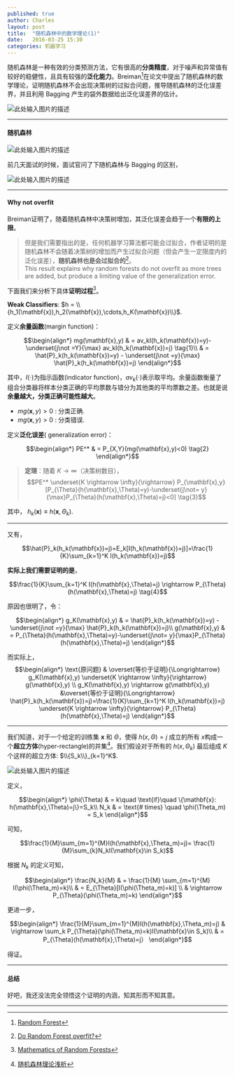```yaml
---
published: true
author: Charles
layout: post
title:  "随机森林中的数学理论(1)"
date:   2016-03-25 15:30
categories: 机器学习
---
```


随机森林是一种有效的分类预测方法，它有很高的**分类精度**，对于噪声和异常值有较好的稳健性，且具有较强的**泛化能力**。Breiman[^1]在论文中提出了随机森林的数学理论，证明随机森林不会出现决策树的过拟合问题，推导随机森林的泛化误差界，并且利用 Bagging 产生的袋外数据给出泛化误差界的估计。

![此处输入图片的描述][1]


----------

#### 随机森林
![此处输入图片的描述][2]

前几天面试的时候，面试官问了下随机森林与 Bagging 的区别，

![此处输入图片的描述][3]

----------

#### Why not overfit
Breiman证明了，随着随机森林中决策树增加，其泛化误差会趋于一个**有限的上限**。

> 但是我们需要指出的是，任何机器学习算法都可能会过拟合，作者证明的是随机森林不会随着决策树的增加而产生过拟合问题（但会产生一定限度内的泛化误差），**随机森林也是会过拟合的**[^4]。    
This result explains why random forests do not overfit as more trees are added, but produce a limiting value of the generalization error.

下面我们来分析下具体**证明过程**[^2]。

**Weak Classifiers**:  $h = \\{h_1(\mathbf{x}),h_2(\mathbf{x}),\cdots,h_K(\mathbf{x})\\}$.

定义**余量函数**(margin function)：

$$\begin{align*}
mg(\mathbf{x},y) & = av_kI(h_k(\mathbf{x})=y)-\underset{j\not =Y}{\max} av_kI(h_k(\mathbf{x})=j) \tag{1}\\
& = \hat{P}_k(h_k(\mathbf{x})=y) - \underset{j\not =y}{\max} \hat{P}_k(h_k(\mathbf{x})=j)
\end{align*}$$

其中，$I(\cdot)$为指示函数(indicator function)，$av_k(\cdot)$表示取平均。余量函数衡量了组合分类器将样本分类正确的平均票数与错分为其他类的平均票数之差。也就是说**余量越大，分类正确可能性越大**。

 - $mg(\mathbf{x},y)>0$ : 分类正确.
 - $mg(\mathbf{x},y)>0$ : 分类错误.

定义**泛化误差**( generalization error)：

$$\begin{align*}
PE^* & = P_{X,Y}(mg(\mathbf{x},y)<0) \tag{2}
\end{align*}$$

> **定理**：随着 $K \rightarrow \infty$（决策树数目）， 
$$PE^* \underset{K \rightarrow \infty}{\rightarrow} P_{\mathbf{x},y}[P_{\Theta}(h(\mathbf{x},\Theta)=y)-\underset{j\not= y}{\max}P_{\Theta}(h(\mathbf{x},\Theta)=j)<0] \tag{3}$$

其中， $h_k(\mathbf{x})\equiv h(\mathbf{x},\Theta_k)$.


----------

又有，

$$\hat{P}_k(h_k(\mathbf{x})=j)=E_k[I(h_k(\mathbf{x})=j)]=\frac{1}{K}\sum_{k=1}^K I(h_k(\mathbf{x})=j)$$

**实际上我们需要证明的是**，

$$\frac{1}{K}\sum_{k=1}^K I(h(\mathbf{x},\Theta)=j) \rightarrow P_{\Theta}(h(\mathbf{x},\Theta)=j) \tag{4}$$

原因也很明了，令：

$$\begin{align*}
g_K(\mathbf{x},y) & = \hat{P}_k(h_k(\mathbf{x})=y) - \underset{j\not =y}{\max} \hat{P}_k(h_k(\mathbf{x})=j)\\
g(\mathbf{x},y) & = P_{\Theta}(h(\mathbf{x},\Theta)=y)-\underset{j\not= y}{\max}P_{\Theta}(h(\mathbf{x},\Theta)=j) 
\end{align*}$$

而实际上，
$$\begin{align*}
\text{原问题} & \overset{等价于证明}{\Longrightarrow} g_K(\mathbf{x},y) \underset{K \rightarrow \infty}{\rightarrow} g(\mathbf{x},y) \\
g_K(\mathbf{x},y) \rightarrow g(\mathbf{x},y) &\overset{等价于证明}{\Longrightarrow} \hat{P}_k(h_k(\mathbf{x})=j)=\frac{1}{K}\sum_{k=1}^K I(h_k(\mathbf{x})=j) \underset{K \rightarrow \infty}{\rightarrow} P_{\Theta}(h(\mathbf{x},\Theta)=j)
\end{align*}$$


----------

我们知道，对于一个给定的训练集 $\mathbf{x}$ 和 $\Theta$，使得 $h(x,\Theta)=j$ 成立的所有 $x$构成一个**超立方体**(hyper-rectangle)的并集[^3]。我们假设对于所有的 $h(x,\Theta_k)$ 最后组成 $K$ 个这样的超立方体: $\\{S_k\\}_{k=1}^K$.

![此处输入图片的描述][4]

定义，

$$\begin{align*}
\phi(\Theta) & = k\quad \text{if}\quad \{\mathbf{x}: h(\mathbf{x},\Theta)=j\}=S_k\\
N_k & = \text{# times} \quad \phi(\Theta_m) = S_k
\end{align*}$$

可知，

$$\frac{1}{M}\sum_{m=1}^{M}I(h(\mathbf{x},\Theta_m)=j)= \frac{1}{M}\sum_{k}N_kI(\mathbf{x}\in S_k)$$

根据 $N_k$ 的定义可知，

$$\begin{align*}
\frac{N_k}{M} &  = \frac{1}{M} \sum_{m=1}^{M} I(\phi(\Theta_m)=k)\\
& = E_{\Theta}[I(\phi(\Theta_m)=k)] \\
& \rightarrow P_{\Theta}(\phi(\Theta_m)=k)
\end{align*}$$

更进一步，

$$\begin{align*}
\frac{1}{M}\sum_{m=1}^{M}I(h(\mathbf{x},\Theta_m)=j) & \rightarrow \sum_k P_{\Theta}(\phi(\Theta_m)=k)I(\mathbf{x}\in S_k)\\
& = P_{\Theta}(h(\mathbf{x},\Theta)=j）
\end{align*}$$

得证。


----------


#### 总结
好吧，我还没法完全领悟这个证明的内涵，知其形而不知其意。

----------


  [^1]: [Random Forest](https://www.stat.berkeley.edu/~breiman/randomforest2001.pdf)
  [^2]: [Mathematics of Random Forests](http://math.bu.edu/people/mkon/MA751/L19RandomForestMath.pdf)
  [^3]: [随机森林理论浅析](http://www.cnki.com.cn/Article/CJFDTotal-JCJI201301001.htm)
  [^4]: [Do Random Forest overfit?](http://datascience.stackexchange.com/questions/1028/do-random-forest-overfit)


  [1]: http://7xjbdi.com1.z0.glb.clouddn.com/2016-03-27_164830.png
  [2]: http://7xjbdi.com1.z0.glb.clouddn.com/2016-03-27_165533.png
  [3]: http://7xjbdi.com1.z0.glb.clouddn.com/2016-03-28_094540.png?imageView2/2/w/350
  [4]: http://7xjbdi.com1.z0.glb.clouddn.com/2016-03-27_184949.png?imageView2/2/w/400